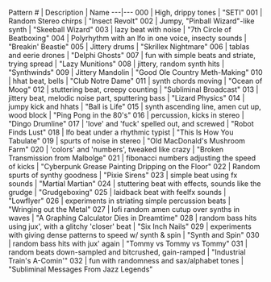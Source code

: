 Pattern # | Description | Name
---|---
000 | High, drippy tones | "SETI"
001 | Random Stereo chirps | "Insect Revolt"
002 | Jumpy, "Pinball Wizard"-like synth | "Skeeball Wizard"
003 | lazy beat with noise | "7th Circle of Beatboxing"
004 | Polyrhythm with an lfo in one voice, insecty sounds | "Breakin' Beastie"
005 | Jittery drums | "Skrillex Nightmare"
006 | tablas and eerie drones | "Delphi Ghosts"
007 | fun with simple beats and striate, trying spread | "Lazy Munitions"
008 | jittery, random synth hits | "Synthwinds"
009 | Jittery Mandolin | "Good Ole Country Meth-Making"
010 | hhat beat, bells | "Club Notre Dame"
011 | synth chords moving | "Ocean of Moog"
012 | stuttering beat, creepy counting | "Subliminal Broadcast"
013 | jittery beat, melodic noise part, sputtering bass | "Lizard Physics"
014 | jumpy kick and hhats | "Ball is Life"
015 | synth ascending line, amen cut up, wood block | "Ping Pong in the 80's"
016 | percussion, kicks in stereo | "Dingo Drumline"
017 | 'love' and 'fuck' spelled out, and screwed | "Robot Finds Lust"
018 | lfo beat under a rhythmic typist | "This Is How You Tabulate"
019 | spurts of noise in stereo | "Old MacDonald's Mushroom Farm"
020 | 'colors' and 'numbers', tweaked like crazy | "Broken Transmission from Malbolge"
021 | fibonacci numbers adjusting the speed of kicks | "Cyberpunk Grease Painting Dripping on the Floor"
022 | Random spurts of synthy goodness | "Pixie Sirens"
023 | simple beat using fx sounds | "Martial Martian"
024 | stuttering beat with effects, sounds like the grudge | "Grudgeboxing"
025 | laidback beat with feelfx sounds | "Lowflyer"
026 | experiments in striating simple percussion beats | "Wringing out the Metal"
027 | lofi random amen cutup over synths in waves | "A Graphing Calculator Dies in Dreamtime"
028 | random bass hits using jux', with a glitchy 'closer' beat | "Six Inch Nails"
029 | experiments with giving dense patterns to speed w/ synth & spin | "Synth and Spin"
030 | random bass hits with jux' again | "Tommy vs Tommy vs Tommy"
031 | random beats down-sampled and bitcrushed, gain-ramped | "Industrial Train's A-Comin'"
032 | fun with randomness and sax/alphabet tones | "Subliminal Messages From Jazz Legends"
